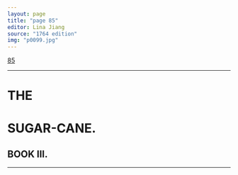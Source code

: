 ```yaml
---
layout: page
title: "page 85"
editor: Lina Jiang
source: "1764 edition"
img: "p0099.jpg"
---
```



[85]({{site.baseurl}}/images/{{page.img}})

---  

# THE

# SUGAR-CANE.


## BOOK III.  

---
